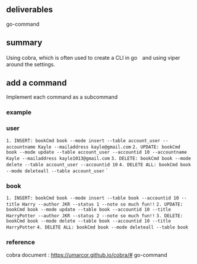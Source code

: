 ## deliverables
go-command

## summary
Using cobra, which is often used to create a CLI in go　and using viper around the settings.

## add a command
Implement each command as a subcommand

### example

### user
`1. INSERT: bookCmd book --mode insert --table account_user --accountname Kayle --mailaddress kayle@gmail.com`
`2. UPDATE: bookCmd book --mode update --table account_user --accountid 10 --accountname Kayle --mailaddress kayle1013@gmail.com`
`3. DELETE: bookCmd book --mode delete --table account_user --accountid 10`
`4. DELETE ALL: bookCmd book --mode deleteall --table account_user`
`
### book
`1. INSERT: bookCmd book --mode insert --table book --accountid 10 --title Harry --author JKR --status 1 --note so much fun!!`
`2. UPDATE: bookCmd book --mode update --table book --accountid 10 --title HarryPotter --author JKR --status 2 --note so much fun!!`
`3. DELETE: bookCmd book --mode delete --table book --accountid 10 --title HarryPotter`
`4. DELETE ALL: bookCmd book --mode deleteall --table book`


### reference
cobra document : https://umarcor.github.io/cobra/# go-command

